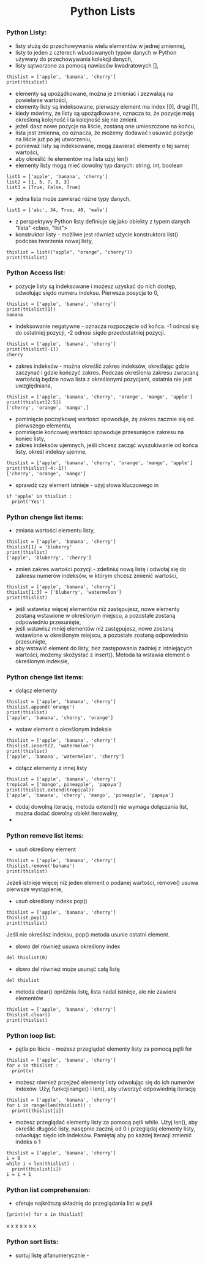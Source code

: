 # <p style="text-align: center;">Python Lists </p>

### Python Listy:
- listy służą do przechowywania wielu elementów w jednej zmiennej,
- listy to jeden z czterech wbudowanych typów danych w Python używany do przechowywania kolekcji danych,
- listy sątworzone za pomocą nawiasów kwadratowych [],
```
thislist = ['apple', 'banana', 'cherry']
print(thislist)
```
- elementy są upożądkowane, można je zmieniać i zezwalają na powielanie wartości,
- elementy listy są indeksowane, pierwszy element ma index [0], drugi [1],
- kiedy mówimy, że listy są upożądkowane, oznacza to, że pozycje mają określoną kolejność i ta kolejność się nie zmieni.
- jeżeli dasz nowe pozycje na liście, zostaną one umieszczone na końcu,
- lista jest zmienna, co oznacza, że możemy dodawać i usuwać pozycje na liście już po jej utworzeniu,
- ponieważ listy są indeksowane, mogą zawierać elementy o tej samej wartości,
- aby określić ile elementów ma lista użyj len()
- elementy listy mogą mieć dowolny typ danych: string, int, boolean
```
list1 = ['apple', 'banana', 'cherry']
list2 = [1, 5, 7, 9, 3]
list3 = [True, False, True]
```
- jedna lista może zawierać różne typy danych,
```
list1 = ['abc', 34, True, 40, 'male']
```
- z perspektywy Python listy definiuje się jako obiekty z typem danych "lista" <class, "list">
- konstruktor listy - możliwe jest również użycie konstruktora list() podczas tworzenia nowej listy,
```
thislist = list(("apple", "orange", "cherry"))
print(thislist)
```
### Python Access list:
- pozycje listy są indeksowane i możesz uzyskać do nich dostęp, odwołując siędo numeru indeksu. Pierwsza posycja to 0,
```
thislist = ['apple', 'banana', 'cherry']
print(thislist[1])
banana
```
- indeksowanie negatywne - oznacza rozpoczęcie od końca. -1 odnosi się do ostatniej pozycji, -2 odnosi siędo przedostatniej pozycji.
```
thislist = ['apple', 'banana', 'cherry']
print(thislist[-1])
cherry
```
- zakres indeksów - można określić zakres indeksów, określając gdzie zaczynać i gdzie kończyć zakres. Podczas określenia zakresu zwracaną wartością będzie nowa lista z określonymi pozycjami, ostatnia nie jest uwzględniana,
```
thislist = ['apple', 'banana', 'cherry', 'orange', 'mango', 'apple']
print(thislist[2:5])
['cherry', 'orange', 'mango',]
```
- pominięcie początkowej wartości spowoduje, żę zakres zacznie się od pierwszego elementu,
- pominięcie końcowej wartości spowoduje przesunięcie zakresu na koniec listy,
- zakres indeksów ujemnych, jeśli chcesz zacząć wyszukiwanie od końca listy, określ indeksy ujemne,
```
thislist = ['apple', 'banana', 'cherry', 'orange', 'mango', 'apple']
print(thislist[-4:-1])
['cherry', 'orange', 'mango']
```
- sprawdź czy element istnieje - użyj słowa kluczowego in
```
if 'apple' in thislist :
  print('Yes')
```
### Python chenge list items:
- zmiana wartości elementu listy,
```
thislist = ['apple', 'banana', 'cherry']
thislist[1] = 'bluberry'
print(thislist)
['apple', 'bluberry', 'cherry']
```
- zmień zakres wartości pozycji - zdefiniuj nową listę i odwołaj się do zakresu numerów indeksów, w którym chcesz zmienić wartości,
```
thislist = ['apple', 'banana', 'cherry']
thislist[1:3] = ['bluberry', 'watermelon']
print(thislist)
```
- jeśli wstawisz więcej elementów niż zastępujesz, nowe elementy zostaną wstawione w określonym miejscu, a pozostałe zostaną odpowiednio przesunięte,
- jeśli wstawisz mniej elementów niż zastępujesz, nowe zostaną wstawione w określonym miejscu, a pozostałe zostaną odpowiednio przesunięte,
- aby wstawić element do listy, bez zastępowania żadniej z istniejących wartości, możemy skożystać z insert(). Metoda ta wstawia element o określonym indeksie,

### Python chenge list items:
- dołącz elementy
```
thislist = ['apple', 'banana', 'cherry']
thislist.append('orange')
print(thislist)
['apple', 'banana', 'cherry', 'orange']
```
- wstaw element o określonym indeksie
```
thislist = ['apple', 'banana', 'cherry']
thislist.insert(2, 'watermelon')
print(thislist)
['apple', 'banana', 'watermelon', 'cherry']
```
- dołącz elementy z innej listy
```
thislist = ['apple', 'banana', 'cherry']
tropical = ['mango', pineapple', 'papaya']
print(thislist.extend(tropical))
['apple', 'banana', 'cherry', 'mango', 'pineapple', 'papaya']
```
- dodaj dowolną iterację, metoda extend() nie wymaga dołączania list, można dodać dowolny obiekt iterowalny,
- 
### Python remove list items:
- usuń określony element
```
thislist = ['apple', 'banana', 'cherry']
thislist.remove('banana')
print(thislist)
```
Jeżeli istnieje więcej niż jeden element o podanej wartości, remove() usuwa pierwsze wystąpienie,
- usuń określony indeks pop()
```
thislist = ['apple', 'banana', 'cherry']
thislist.pop(1)
print(thislist)
```
Jeśli nie określisz indeksu, pop() metoda usunie ostatni element.
- słowo del również usuwa określony index
```
del thislist(0)
```
- słowo del również może usunąć całą listę
```
del thislist
```
- metoda clear() opróżnia listę, lista nadal istnieje, ale nie zawiera elementów
```
thislist = ['apple', 'banana', 'cherry']
thislist.clear()
print(thislist)
```
### Python loop list:
- pętla po liście - możesz przeglądać elementy listy za pomocą pętli for
```
thislist = ['apple', 'banana', 'cherry']
for x in thislist :
  print(x)
```
- możesz również przejżeć elementy listy odwołując się do ich numerów indexów. Użyj funkcji range() i len(), aby utworzyć odpowiednią iterację
```
thislist = ['apple', 'banana', 'cherry']
for i in range(len(thislist)) :
  print((thislist[i])
```
- możesz przeglądać elementy listy za pomocą pętli while. Użyj len(), aby określić długość listy, nasępnie zacznij od 0 i przeglądaj elementy listy, odwołując siędo ich indeksów. Pamiętaj aby po każdej iteracji zmienić indeks o 1
```
thislist = ['apple', 'banana', 'cherry']
i = 0
while i < len(thislist) :
  print(thislist[i])
i = i + 1
```
### Python list comprehension:
- oferuje najkrótszą składnię do przeglądania list w pętli
```
[print(x) for x in thislist]
```

x
x
x
x
x
x
x
### Python sort lists:
- sortuj listę alfanumerycznie -

